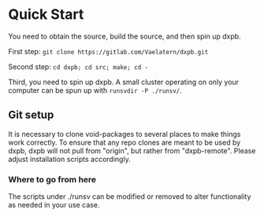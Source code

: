# Quick Start

You need to obtain the source, build the source, and then spin up dxpb.

First step: `git clone https://gitlab.com/Vaelatern/dxpb.git`

Second step: `cd dxpb; cd src; make; cd -`

Third, you need to spin up dxpb. A small cluster operating on only your
computer can be spun up with `runsvdir -P ./runsv/`.

## Git setup

It is necessary to clone void-packages to several places to make things work
correctly. To ensure that any repo clones are meant to be used by dxpb, dxpb
will not pull from "origin", but rather from "dxpb-remote". Please adjust
installation scripts accordingly.

### Where to go from here

The scripts under ./runsv can be modified or removed to alter functionality as
needed in your use case.
